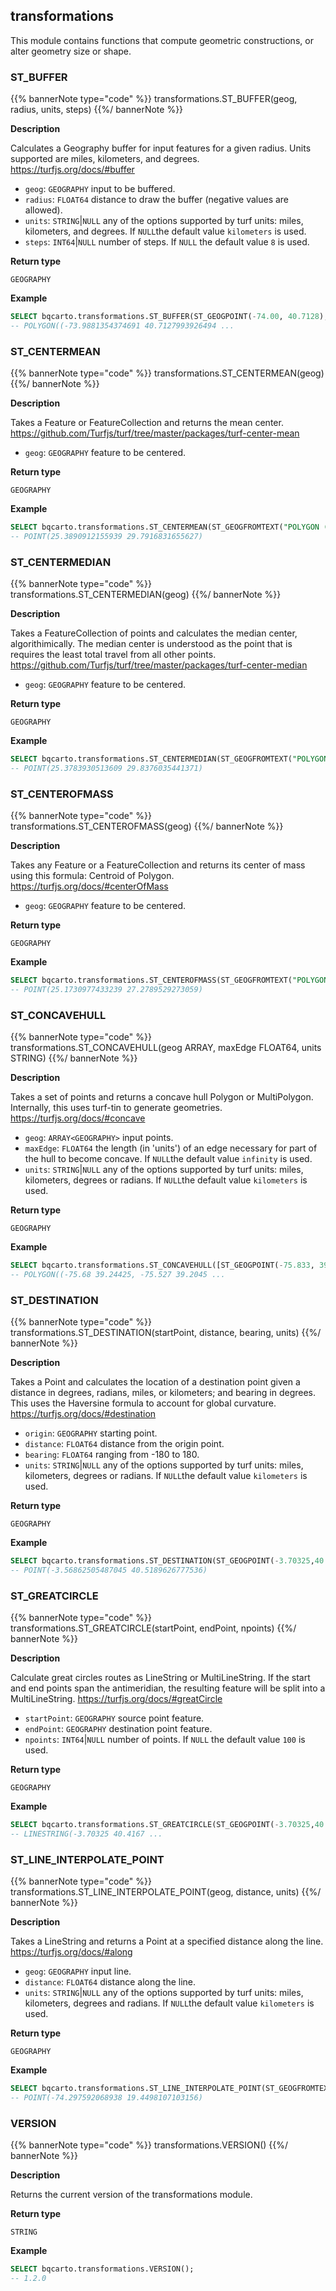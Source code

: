 ## transformations

<div class="badge core"></div>

This module contains functions that compute geometric constructions, or alter geometry size or shape.

### ST_BUFFER

{{% bannerNote type="code" %}}
transformations.ST_BUFFER(geog, radius, units, steps)
{{%/ bannerNote %}}

**Description**

Calculates a Geography buffer for input features for a given radius. Units supported are miles, kilometers, and degrees. https://turfjs.org/docs/#buffer

* `geog`: `GEOGRAPHY` input to be buffered.
* `radius`: `FLOAT64` distance to draw the buffer (negative values are allowed).
* `units`: `STRING`|`NULL` any of the options supported by turf units: miles, kilometers, and degrees. If `NULL`the default value `kilometers` is used.
* `steps`: `INT64`|`NULL` number of steps. If `NULL` the default value `8` is used.

**Return type**

`GEOGRAPHY`

**Example**

``` sql
SELECT bqcarto.transformations.ST_BUFFER(ST_GEOGPOINT(-74.00, 40.7128), 1, "kilometers", 10);
-- POLYGON((-73.9881354374691 40.7127993926494 ... 
```

### ST_CENTERMEAN

{{% bannerNote type="code" %}}
transformations.ST_CENTERMEAN(geog)
{{%/ bannerNote %}}

**Description**

Takes a Feature or FeatureCollection and returns the mean center. https://github.com/Turfjs/turf/tree/master/packages/turf-center-mean

* `geog`: `GEOGRAPHY` feature to be centered.

**Return type**

`GEOGRAPHY`

**Example**

``` sql
SELECT bqcarto.transformations.ST_CENTERMEAN(ST_GEOGFROMTEXT("POLYGON ((30 10, 40 40, 20 40, 10 20, 30 10))"));
-- POINT(25.3890912155939 29.7916831655627)
```

### ST_CENTERMEDIAN

{{% bannerNote type="code" %}}
transformations.ST_CENTERMEDIAN(geog)
{{%/ bannerNote %}}

**Description**

Takes a FeatureCollection of points and calculates the median center, algorithimically. The median center is understood as the point that is requires the least total travel from all other points. https://github.com/Turfjs/turf/tree/master/packages/turf-center-median

* `geog`: `GEOGRAPHY` feature to be centered.

**Return type**

`GEOGRAPHY`

**Example**

``` sql
SELECT bqcarto.transformations.ST_CENTERMEDIAN(ST_GEOGFROMTEXT("POLYGON ((30 10, 40 40, 20 40, 10 20, 30 10))"));
-- POINT(25.3783930513609 29.8376035441371)
```

### ST_CENTEROFMASS

{{% bannerNote type="code" %}}
transformations.ST_CENTEROFMASS(geog)
{{%/ bannerNote %}}

**Description**

Takes any Feature or a FeatureCollection and returns its center of mass using this formula: Centroid of Polygon. https://turfjs.org/docs/#centerOfMass

* `geog`: `GEOGRAPHY` feature to be centered.

**Return type**

`GEOGRAPHY`

**Example**

``` sql
SELECT bqcarto.transformations.ST_CENTEROFMASS(ST_GEOGFROMTEXT("POLYGON ((30 10, 40 40, 20 40, 10 20, 30 10))"));
-- POINT(25.1730977433239 27.2789529273059) 
```

### ST_CONCAVEHULL

{{% bannerNote type="code" %}}
transformations.ST_CONCAVEHULL(geog ARRAY<GEOGRAPHY>, maxEdge FLOAT64, units STRING)
{{%/ bannerNote %}}

**Description**

Takes a set of points and returns a concave hull Polygon or MultiPolygon. Internally, this uses turf-tin to generate geometries. https://turfjs.org/docs/#concave

* `geog`: `ARRAY<GEOGRAPHY>` input points.
* `maxEdge`: `FLOAT64` the length (in 'units') of an edge necessary for part of the hull to become concave. If `NULL`the default value `infinity` is used.
* `units`: `STRING`|`NULL` any of the options supported by turf units: miles, kilometers, degrees or radians. If `NULL`the default value `kilometers` is used.

**Return type**

`GEOGRAPHY`

**Example**

``` sql
SELECT bqcarto.transformations.ST_CONCAVEHULL([ST_GEOGPOINT(-75.833, 39.284),ST_GEOGPOINT(-75.6, 39.984),ST_GEOGPOINT(-75.221, 39.125),ST_GEOGPOINT(-75.521, 39.325)], 100, 'kilometers');
-- POLYGON((-75.68 39.24425, -75.527 39.2045 ...
```

### ST_DESTINATION

{{% bannerNote type="code" %}}
transformations.ST_DESTINATION(startPoint, distance, bearing, units)
{{%/ bannerNote %}}

**Description**

Takes a Point and calculates the location of a destination point given a distance in degrees, radians, miles, or kilometers; and bearing in degrees. This uses the Haversine formula to account for global curvature. https://turfjs.org/docs/#destination

* `origin`: `GEOGRAPHY` starting point.
* `distance`: `FLOAT64` distance from the origin point.
* `bearing`: `FLOAT64` ranging from -180 to 180.
* `units`: `STRING`|`NULL` any of the options supported by turf units: miles, kilometers, degrees or radians. If `NULL`the default value `kilometers` is used.

**Return type**

`GEOGRAPHY`

**Example**

``` sql
SELECT bqcarto.transformations.ST_DESTINATION(ST_GEOGPOINT(-3.70325,40.4167), 10, 45, "miles");
-- POINT(-3.56862505487045 40.5189626777536)
```

### ST_GREATCIRCLE

{{% bannerNote type="code" %}}
transformations.ST_GREATCIRCLE(startPoint, endPoint, npoints)
{{%/ bannerNote %}}

**Description**

Calculate great circles routes as LineString or MultiLineString. If the start and end points span the antimeridian, the resulting feature will be split into a MultiLineString. https://turfjs.org/docs/#greatCircle

* `startPoint`: `GEOGRAPHY` source point feature.
* `endPoint`: `GEOGRAPHY` destination point feature.
* `npoints`: `INT64`|`NULL` number of points. If `NULL` the default value `100` is used.

**Return type**

`GEOGRAPHY`

**Example**

``` sql
SELECT bqcarto.transformations.ST_GREATCIRCLE(ST_GEOGPOINT(-3.70325,40.4167), ST_GEOGPOINT(-73.9385,40.6643), 20);
-- LINESTRING(-3.70325 40.4167 ... 
```

### ST_LINE_INTERPOLATE_POINT

{{% bannerNote type="code" %}}
transformations.ST_LINE_INTERPOLATE_POINT(geog, distance, units)
{{%/ bannerNote %}}

**Description**

Takes a LineString and returns a Point at a specified distance along the line. https://turfjs.org/docs/#along

* `geog`: `GEOGRAPHY` input line.
* `distance`: `FLOAT64` distance along the line.
* `units`: `STRING`|`NULL` any of the options supported by turf units: miles, kilometers, degrees and radians. If `NULL`the default value `kilometers` is used.

**Return type**

`GEOGRAPHY`

**Example**

``` sql
SELECT bqcarto.transformations.ST_LINE_INTERPOLATE_POINT(ST_GEOGFROMTEXT("LINESTRING (-76.091308 18.427501,-76.695556 18.729501,-76.552734 19.40443,-74.61914 19.134789,-73.652343 20.07657,-73.157958 20.210656)"), 250, 'miles');
-- POINT(-74.297592068938 19.4498107103156) 
```

### VERSION

{{% bannerNote type="code" %}}
transformations.VERSION()
{{%/ bannerNote %}}

**Description**

Returns the current version of the transformations module.

**Return type**

`STRING`

**Example**

```sql
SELECT bqcarto.transformations.VERSION();
-- 1.2.0
```